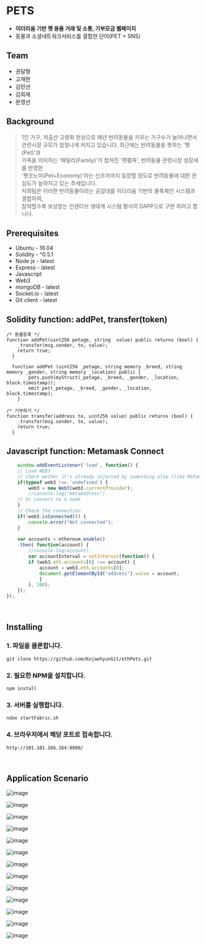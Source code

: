 # PETS
* **이더리움 기반 펫 용품 거래 및 소통, 기부모금 웹페이지**
* 동물과 소셜네트워크서비스를 결합한 단어(PET + SNS)


## Team
* 권달형
* 고재현
* 김민선
* 김희재
* 문영선


## Background
> 1인 가구, 저출산·고령화 현상으로 매년 반려동물을 키우는 가구수가 늘어나면서 <br>
관련시장 규모가 엄청나게 커지고 있습니다. 최근에는 반려동물을 뜻하는 '펫(Pet)'과 <br>
가족을 의미하는 '패밀리(Family)'가 합쳐진 '펫팸족', 반려동물 관련시장 성장세를 반영한 <br>
'펫코노미(Pet+Economy)'라는 신조어까지 등장할 정도로 반려동물에 대한 관심도가 높아지고 있는 추세입니다. <br>
저희팀은 이러한 반려동물이라는 공감대를 이더리움 기반의 블록체인 시스템과 결합하여, <br>
참여할수록 보상받는 인센티브 생테계 시스템 형식의 DAPP으로 구현 하려고 합니다.


## Prerequisites
* Ubuntu - 16.04
* Solidity - ^0.5.1
* Node js - latest
* Express - latest
* Javascript
* Web3
* mongoDB - latest
* Socket.io - latest
* Git client - latest


## Solidity function: addPet, transfer(token)
```solidity
/* 동물등록 */
function addPet(uint256 petage, string  value) public returns (bool) {
    _transfer(msg.sender, to, value);
    return true;
  }
  
  function addPet (uint256 _petage, string memory _breed, string memory _gender, string memory _location) public {
        pets.push(myStruct(_petage, _breed, _gender, _location, block.timestamp));
        emit pet(_petage, _breed, _gender, _location, block.timestamp);
    }
```

```solidity
/* 기부하기 */
function transfer(address to, uint256 value) public returns (bool) {
    _transfer(msg.sender, to, value);
    return true;
  }
```


## Javascript function: Metamask Connect
```javascript
    window.addEventListener('load', function() {
    // Load WEB3
    // Check wether it's already injected by something else (like Metamask or Parity Chrome plugin)
    if(typeof web3 !== 'undefined') {
        web3 = new Web3(web3.currentProvider);
        //console.log("metaAddress")
    // Or connect to a node
    }
    // Check the connection
    if(!web3.isConnected()) {
        console.error("Not connected");
    }
    
    var accounts = ethereum.enable()
    .then( function(account) {
        //console.log(account);
        var accountInterval = setInterval(function() {
        if (web3.eth.accounts[0] !== account) {
            account = web3.eth.accounts[0];
            document.getElementById("address").value = account;
            }
        }, 100);
    });    
});
```
<br>


## Installing
### 1. 파일을 클론합니다.
```
git clone https://github.com/KojaehyunGit/ethPets.git
```

### 2. 필요한 NPM을 설치합니다.
```
npm install
```

### 3. 서버를 실행합니다.
```
ndoe startFabric.sh
```

### 4. 브라우저에서 해당 포트로 접속합니다.
```
http://101.101.166.164:8080/
```
<br>


## Application Scenario

![image](https://user-images.githubusercontent.com/51254582/64399945-4d812000-d0a5-11e9-8d65-247ab00085bb.png)

![image](https://user-images.githubusercontent.com/51254582/64399951-540f9780-d0a5-11e9-8446-e5b62506254a.png)

![image](https://user-images.githubusercontent.com/51254582/64399958-5a057880-d0a5-11e9-9aa5-9c21a0ecd3fd.png)

![image](https://user-images.githubusercontent.com/51254582/64399994-76091a00-d0a5-11e9-95be-72e3a5070310.png)

![image](https://user-images.githubusercontent.com/51254582/64400000-7b666480-d0a5-11e9-87dd-1cfb3c30ea3d.png)

![image](https://user-images.githubusercontent.com/51254582/64400006-88835380-d0a5-11e9-9448-9510de2eec75.png)

![image](https://user-images.githubusercontent.com/51254582/64400152-1e1ee300-d0a6-11e9-9cd5-446c34a546ce.png)

![image](https://user-images.githubusercontent.com/51254582/64400018-9933c980-d0a5-11e9-9202-ff227b81cef8.png)

![image](https://user-images.githubusercontent.com/51254582/64400024-9e911400-d0a5-11e9-92fd-09cf1ddae9c1.png)

![image](https://user-images.githubusercontent.com/51254582/64400033-a5b82200-d0a5-11e9-9d4e-2f69580ea2e4.png)

![image](https://user-images.githubusercontent.com/51254582/64400037-a9e43f80-d0a5-11e9-8d6d-2dbbab7728a8.png)

![image](https://user-images.githubusercontent.com/51254582/64400043-afda2080-d0a5-11e9-84fa-fc0b43f700be.png)

![image](https://user-images.githubusercontent.com/51254582/64400049-b4063e00-d0a5-11e9-8bf2-850f228a0de7.png)
